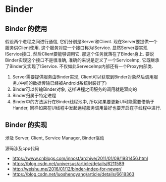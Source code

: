 # Binder

## Binder 的使用

假设两个进程之间进行通信, 它们分别是Server和Client.
现在Server要提供一个服务供Client使用. 这个服务对应一个接口称为IService.
显然Server要实现IService接口, 然后Client要能够调用它. 那这个任务就落在了Binder身上.
要说Binder实现这个接口不是很准确, 准确的来说是定义了一个ServiceImp, 它既继承了Binder又实现了IService.
不仅如此ServeceImp内部还有一个Proxy内部类.

1. Server需要提供服务由Binder实现, Client可以获取到Binder对象然后调用服务.(中间的数据传输已经被Android系统封装好了)
2. Binder可以传输Binder对象, 这样进程之间服务的调用就是双向的
3. Binder归属于特定进程
4. Binder中的方法运行在Binder线程池中, 所以如果要更新UI可能需要借助于Hander, 同样如果在UI线程中发起远程服务调用最好也要开启在子线程中进行.

## Binder 的实现

涉及 Server, Client, Service Manager, Binder驱动

源码涉及cpp代码

- https://www.cnblogs.com/innost/archive/2011/01/09/1931456.html
- https://blog.csdn.net/universus/article/details/6211589
- http://weishu.me/2016/01/12/binder-index-for-newer/
- https://blog.csdn.net/luoshengyang/article/details/6618363
